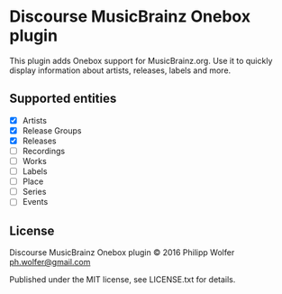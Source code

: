# Discourse MusicBrainz Onebox plugin

This plugin adds Onebox support for MusicBrainz.org. Use it to quickly display
information about artists, releases, labels and more.

## Supported entities

- [x] Artists
- [x] Release Groups
- [x] Releases
- [ ] Recordings
- [ ] Works
- [ ] Labels
- [ ] Place
- [ ] Series
- [ ] Events

## License

Discourse MusicBrainz Onebox plugin © 2016 Philipp Wolfer <ph.wolfer@gmail.com>

Published under the MIT license, see LICENSE.txt for details.
